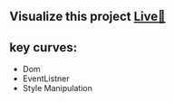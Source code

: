 ## Visualize this project [Live🔗](https://expandscard.netlify.app/)

## **key curves**:

- Dom
- EventListner
- Style Manipulation
